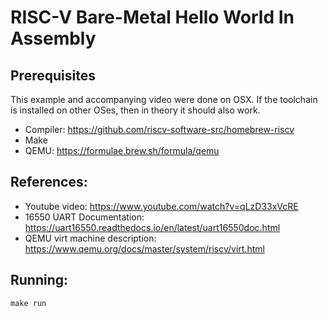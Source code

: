 # RISC-V Bare-Metal Hello World In Assembly

## Prerequisites
This example and accompanying video were done on OSX. If the toolchain is installed on other OSes, then in theory it should also work.
- Compiler: https://github.com/riscv-software-src/homebrew-riscv
- Make
- QEMU: https://formulae.brew.sh/formula/qemu

## References:
- Youtube video: https://www.youtube.com/watch?v=qLzD33xVcRE
- 16550 UART Documentation: https://uart16550.readthedocs.io/en/latest/uart16550doc.html
- QEMU virt machine description: https://www.qemu.org/docs/master/system/riscv/virt.html

## Running:
`make run`